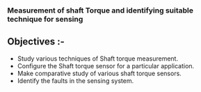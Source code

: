 ### Measurement of shaft Torque and identifying suitable technique for sensing

## Objectives :- 
- Study various techniques of Shaft torque measurement.
- Configure the Shaft torque sensor for a particular application.
- Make comparative study of various shaft torque sensors.
- Identify the faults in the sensing system. 